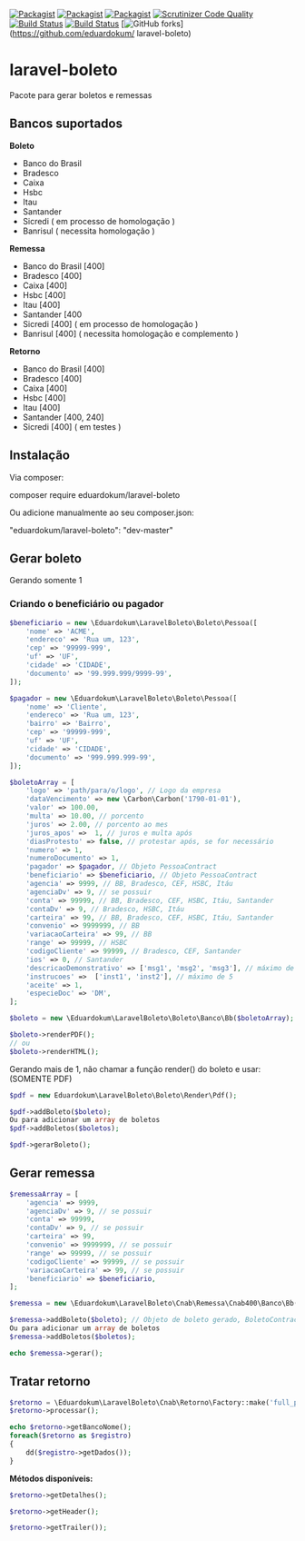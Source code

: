 [![Packagist](https://img.shields.io/packagist/v/eduardokum/laravel-boleto.svg?style=flat-square)](https://github.com/eduardokum/laravel-boleto)
[![Packagist](https://img.shields.io/packagist/dt/eduardokum/laravel-boleto.svg?style=flat-square)](https://github.com/eduardokum/laravel-boleto)
[![Packagist](https://img.shields.io/packagist/l/eduardokum/laravel-boleto.svg?style=flat-square)](https://github.com/eduardokum/laravel-boleto)
[![Scrutinizer Code Quality](https://scrutinizer-ci.com/g/eduardokum/laravel-boleto/badges/quality-score.png?b=master)](https://scrutinizer-ci.com/g/eduardokum/laravel-boleto/?branch=master)
[![Build Status](https://scrutinizer-ci.com/g/eduardokum/laravel-boleto/badges/build.png?b=master)](https://scrutinizer-ci.com/g/eduardokum/laravel-boleto/build-status/master)
[![Build Status](https://travis-ci.org/eduardokum/laravel-boleto.svg?branch=master)](https://travis-ci.org/eduardokum/laravel-boleto)
[![GitHub forks](https://img.shields.io/github/forks/eduardokum/laravel-boleto.svg?style=social&label=Fork)](https://github.com/eduardokum/
laravel-boleto)

# laravel-boleto
Pacote para gerar boletos e remessas

## Bancos suportados

**Boleto**
- Banco do Brasil
- Bradesco
- Caixa
- Hsbc
- Itau
- Santander
- Sicredi ( em processo de homologação )
- Banrisul ( necessita homologação )

**Remessa**
- Banco do Brasil [400]
- Bradesco [400]
- Caixa [400]
- Hsbc [400]
- Itau [400]
- Santander [400
- Sicredi [400] ( em processo de homologação )
- Banrisul [400] ( necessita homologação e complemento )

**Retorno**
- Banco do Brasil  [400]
- Bradesco [400]
- Caixa [400]
- Hsbc [400]
- Itau [400]
- Santander [400, 240]
- Sicredi [400] ( em testes )

## Instalação
Via composer:

composer require eduardokum/laravel-boleto

Ou adicione manualmente ao seu composer.json:

"eduardokum/laravel-boleto": "dev-master"

## Gerar boleto

Gerando somente 1

### Criando o beneficiário ou pagador

```php
$beneficiario = new \Eduardokum\LaravelBoleto\Boleto\Pessoa([
    'nome' => 'ACME',
    'endereco' => 'Rua um, 123',
    'cep' => '99999-999',
    'uf' => 'UF',
    'cidade' => 'CIDADE',
    'documento' => '99.999.999/9999-99',
]);

$pagador = new \Eduardokum\LaravelBoleto\Boleto\Pessoa([
    'nome' => 'Cliente',
    'endereco' => 'Rua um, 123',
    'bairro' => 'Bairro',
    'cep' => '99999-999',
    'uf' => 'UF',
    'cidade' => 'CIDADE',
    'documento' => '999.999.999-99',
]);
```

```php
$boletoArray = [
	'logo' => 'path/para/o/logo', // Logo da empresa
	'dataVencimento' => new \Carbon\Carbon('1790-01-01'),
	'valor' => 100.00,
	'multa' => 10.00, // porcento
	'juros' => 2.00, // porcento ao mes
	'juros_apos' =>  1, // juros e multa após
	'diasProtesto' => false, // protestar após, se for necessário
	'numero' => 1,
	'numeroDocumento' => 1,
	'pagador' => $pagador, // Objeto PessoaContract
	'beneficiario' => $beneficiario, // Objeto PessoaContract
	'agencia' => 9999, // BB, Bradesco, CEF, HSBC, Itáu
	'agenciaDv' => 9, // se possuir
	'conta' => 99999, // BB, Bradesco, CEF, HSBC, Itáu, Santander
	'contaDv' => 9, // Bradesco, HSBC, Itáu
	'carteira' => 99, // BB, Bradesco, CEF, HSBC, Itáu, Santander
	'convenio' => 9999999, // BB
	'variacaoCarteira' => 99, // BB
	'range' => 99999, // HSBC
	'codigoCliente' => 99999, // Bradesco, CEF, Santander
	'ios' => 0, // Santander
	'descricaoDemonstrativo' => ['msg1', 'msg2', 'msg3'], // máximo de 5
	'instrucoes' =>  ['inst1', 'inst2'], // máximo de 5
	'aceite' => 1,
	'especieDoc' => 'DM',
];

$boleto = new \Eduardokum\LaravelBoleto\Boleto\Banco\Bb($boletoArray);

$boleto->renderPDF();
// ou
$boleto->renderHTML();

```


Gerando mais de 1, não chamar a função render() do boleto e usar: (SOMENTE PDF)

```php
$pdf = new Eduardokum\LaravelBoleto\Boleto\Render\Pdf();

$pdf->addBoleto($boleto);
Ou para adicionar um array de boletos
$pdf->addBoletos($boletos);

$pdf->gerarBoleto();
```

## Gerar remessa

```php
$remessaArray = [
	'agencia' => 9999,
	'agenciaDv' => 9, // se possuir
	'conta' => 99999,
	'contaDv' => 9, // se possuir
	'carteira' => 99,
	'convenio' => 9999999, // se possuir
	'range' => 99999, // se possuir
	'codigoCliente' => 99999, // se possuir
	'variacaoCarteira' => 99, // se possuir
	'beneficiario' => $beneficiario,
];

$remessa = new \Eduardokum\LaravelBoleto\Cnab\Remessa\Cnab400\Banco\Bb($remessaArray);

$remessa->addBoleto($boleto); // Objeto de boleto gerado, BoletoContract
Ou para adicionar um array de boletos
$remessa->addBoletos($boletos);

echo $remessa->gerar();
```

## Tratar retorno

```php
$retorno = \Eduardokum\LaravelBoleto\Cnab\Retorno\Factory::make('full_path_arquivo_retorno');
$retorno->processar();

echo $retorno->getBancoNome();
foreach($retorno as $registro)
{
	dd($registro->getDados());
}
```

**Métodos disponíveis:**

```php
$retorno->getDetalhes();

$retorno->getHeader();

$retorno->getTrailer());
```